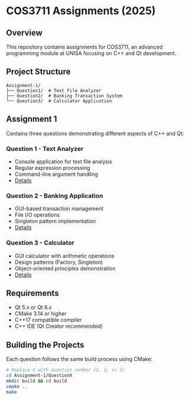 # COS3711 Assignments (2025)

## Overview
This repository contains assignments for COS3711, an advanced programming module at UNISA focusing on C++ and Qt development.

## Project Structure
```
Assignment-1/
├── Question1/  # Text File Analyzer
├── Question2/  # Banking Transaction System
└── Question3/  # Calculator Application
```

## Assignment 1
Contains three questions demonstrating different aspects of C++ and Qt:

### Question 1 - Text Analyzer
- Console application for text file analysis
- Regular expression processing
- Command-line argument handling
- [Details](Assignment-1/Question1/README.md)

### Question 2 - Banking Application
- GUI-based transaction management
- File I/O operations
- Singleton pattern implementation
- [Details](Assignment-1/Question2/README.md)

### Question 3 - Calculator
- GUI calculator with arithmetic operations
- Design patterns (Factory, Singleton)
- Object-oriented principles demonstration
- [Details](Assignment-1/Question3/README.md)

## Requirements
- Qt 5.x or Qt 6.x
- CMake 3.14 or higher
- C++17 compatible compiler
- C++ IDE (Qt Creator recommended)

## Building the Projects

Each question follows the same build process using CMake:

```bash
# Replace X with question number (1, 2, or 3)
cd Assignment-1/QuestionX
mkdir build && cd build
cmake ..
make
```